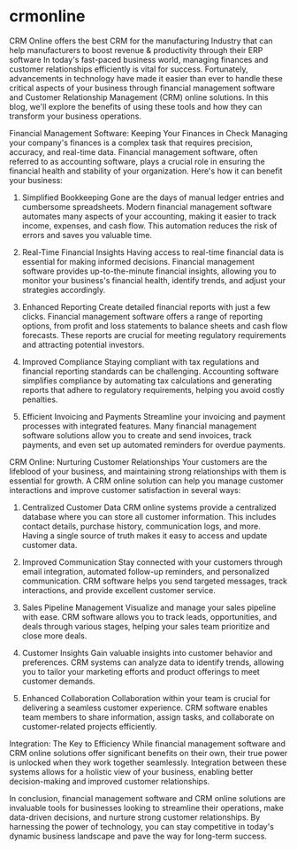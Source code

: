 # crmonline
CRM Online offers the best CRM for the manufacturing Industry that can help manufacturers to boost revenue &amp; productivity through their ERP software
In today's fast-paced business world, managing finances and customer relationships efficiently is vital for success. Fortunately, advancements in technology have made it easier than ever to handle these critical aspects of your business through financial management software and Customer Relationship Management (CRM) online solutions. In this blog, we'll explore the benefits of using these tools and how they can transform your business operations.

Financial Management Software: Keeping Your Finances in Check
Managing your company's finances is a complex task that requires precision, accuracy, and real-time data. Financial management software, often referred to as accounting software, plays a crucial role in ensuring the financial health and stability of your organization. Here's how it can benefit your business:

1. Simplified Bookkeeping
Gone are the days of manual ledger entries and cumbersome spreadsheets. Modern financial management software automates many aspects of your accounting, making it easier to track income, expenses, and cash flow. This automation reduces the risk of errors and saves you valuable time.

2. Real-Time Financial Insights
Having access to real-time financial data is essential for making informed decisions. Financial management software provides up-to-the-minute financial insights, allowing you to monitor your business's financial health, identify trends, and adjust your strategies accordingly.

3. Enhanced Reporting
Create detailed financial reports with just a few clicks. Financial management software offers a range of reporting options, from profit and loss statements to balance sheets and cash flow forecasts. These reports are crucial for meeting regulatory requirements and attracting potential investors.

4. Improved Compliance
Staying compliant with tax regulations and financial reporting standards can be challenging. Accounting software simplifies compliance by automating tax calculations and generating reports that adhere to regulatory requirements, helping you avoid costly penalties.

5. Efficient Invoicing and Payments
Streamline your invoicing and payment processes with integrated features. Many financial management software solutions allow you to create and send invoices, track payments, and even set up automated reminders for overdue payments.

CRM Online: Nurturing Customer Relationships
Your customers are the lifeblood of your business, and maintaining strong relationships with them is essential for growth. A CRM online solution can help you manage customer interactions and improve customer satisfaction in several ways:

1. Centralized Customer Data
CRM online systems provide a centralized database where you can store all customer information. This includes contact details, purchase history, communication logs, and more. Having a single source of truth makes it easy to access and update customer data.

2. Improved Communication
Stay connected with your customers through email integration, automated follow-up reminders, and personalized communication. CRM software helps you send targeted messages, track interactions, and provide excellent customer service.

3. Sales Pipeline Management
Visualize and manage your sales pipeline with ease. CRM software allows you to track leads, opportunities, and deals through various stages, helping your sales team prioritize and close more deals.

4. Customer Insights
Gain valuable insights into customer behavior and preferences. CRM systems can analyze data to identify trends, allowing you to tailor your marketing efforts and product offerings to meet customer demands.

5. Enhanced Collaboration
Collaboration within your team is crucial for delivering a seamless customer experience. CRM software enables team members to share information, assign tasks, and collaborate on customer-related projects efficiently.

Integration: The Key to Efficiency
While financial management software and CRM online solutions offer significant benefits on their own, their true power is unlocked when they work together seamlessly. Integration between these systems allows for a holistic view of your business, enabling better decision-making and improved customer relationships.

In conclusion, financial management software and CRM online solutions are invaluable tools for businesses looking to streamline their operations, make data-driven decisions, and nurture strong customer relationships. By harnessing the power of technology, you can stay competitive in today's dynamic business landscape and pave the way for long-term success.






